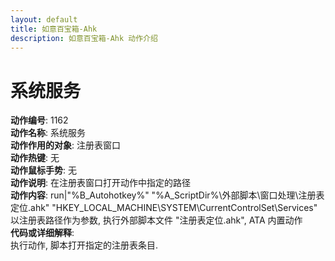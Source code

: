 ```yaml
---
layout: default
title: 如意百宝箱-Ahk
description: 如意百宝箱-Ahk 动作介绍
---
```

<link rel="stylesheet" href="../actions/css/atom-one-light.min.css">
<script src="../actions/js/highlight.min.js"></script>
<script>hljs.highlightAll();</script>

# [](#header-2) 系统服务
**动作编号**: 1162  
**动作名称**: 系统服务  
**动作作用的对象**: 注册表窗口  
**动作热键**: 无  
**动作鼠标手势**: 无  
**动作说明**: 在注册表窗口打开动作中指定的路径  
**动作内容**: run|"%B_Autohotkey%" "%A_ScriptDir%\外部脚本\窗口处理\注册表定位.ahk" "HKEY_LOCAL_MACHINE\SYSTEM\CurrentControlSet\Services"  
以注册表路径作为参数, 执行外部脚本文件 "注册表定位.ahk", ATA 内置动作  
**代码或详细解释**:  
执行动作, 脚本打开指定的注册表条目.  